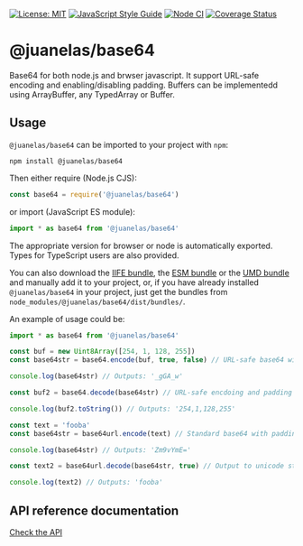 [![License: MIT](https://img.shields.io/badge/License-MIT-yellow.svg)](https://opensource.org/licenses/MIT)
[![JavaScript Style Guide](https://img.shields.io/badge/code_style-standard-brightgreen.svg)](https://standardjs.com)
[![Node CI](https://github.com/juanelas/base64/workflows/Node.js%20CI/badge.svg)](https://github.com/juanelas/base64/actions?query=workflow%3A%22Node.js+CI%22)
[![Coverage Status](https://coveralls.io/repos/github/juanelas/base64/badge.svg?branch=master)](https://coveralls.io/github/juanelas/base64?branch=master)

# @juanelas/base64

Base64 for both node.js and brwser javascript. It support URL-safe encoding and enabling/disabling padding. Buffers can be implementedd using ArrayBuffer, any TypedArray or Buffer.

## Usage

`@juanelas/base64` can be imported to your project with `npm`:

```console
npm install @juanelas/base64
```

Then either require (Node.js CJS):

```javascript
const base64 = require('@juanelas/base64')
```

or import (JavaScript ES module):

```javascript
import * as base64 from '@juanelas/base64'
```

The appropriate version for browser or node is automatically exported. Types for TypeScript users are also provided.

You can also download the [IIFE bundle](https://raw.githubusercontent.com/juanelas/base64/master/dist/bundles/iife.js), the [ESM bundle](https://raw.githubusercontent.com/juanelas/base64/master/dist/bundles/esm.min.js) or the [UMD bundle](https://raw.githubusercontent.com/juanelas/base64/master/dist/bundles/umd.js) and manually add it to your project, or, if you have already installed `@juanelas/base64` in your project, just get the bundles from `node_modules/@juanelas/base64/dist/bundles/`.

An example of usage could be:

```typescript
import * as base64 from '@juanelas/base64'

const buf = new Uint8Array([254, 1, 128, 255])
const base64str = base64.encode(buf, true, false) // URL-safe base64 with no padding

console.log(base64str) // Outputs: '_gGA_w'

const buf2 = base64.decode(base64str) // URL-safe encdoing and padding are automatically detected

console.log(buf2.toString()) // Outputs: '254,1,128,255'

const text = 'fooba'
const base64str = base64url.encode(text) // Standard base64 with padding

console.log(base64str) // Outputs: 'Zm9vYmE='

const text2 = base64url.decode(base64str, true) // Output to unicode string instead of Uint8Array

console.log(text2) // Outputs: 'fooba'

```

## API reference documentation

[Check the API](./docs/API.md)
